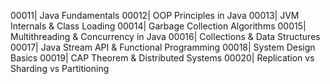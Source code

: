 00011| Java Fundamentals
00012| OOP Principles in Java
00013| JVM Internals & Class Loading
00014| Garbage Collection Algorithms
00015| Multithreading & Concurrency in Java
00016| Collections & Data Structures
00017| Java Stream API & Functional Programming
00018| System Design Basics
00019| CAP Theorem & Distributed Systems
00020| Replication vs Sharding vs Partitioning
